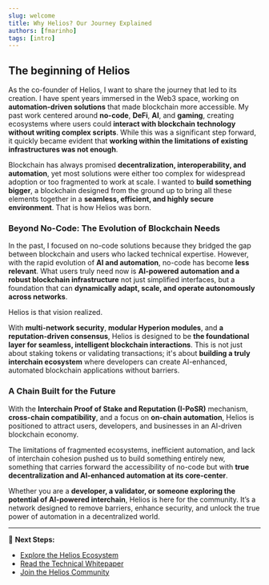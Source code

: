 ```yaml
---
slug: welcome
title: Why Helios? Our Journey Explained
authors: [fmarinho]
tags: [intro]
---
```


## The beginning of Helios

As the co-founder of Helios, I want to share the journey that led to its creation. I have spent years immersed in the Web3 space, working on **automation-driven solutions** that made blockchain more accessible. My past work centered around **no-code**, **DeFi**, **AI**, and **gaming**, creating ecosystems where users could **interact with blockchain technology without writing complex scripts**. While this was a significant step forward, it quickly became evident that **working within the limitations of existing infrastructures was not enough**.

Blockchain has always promised **decentralization, interoperability, and automation**, yet most solutions were either too complex for widespread adoption or too fragmented to work at scale. I wanted to **build something bigger**, a blockchain designed from the ground up to bring all these elements together in a **seamless, efficient, and highly secure environment**. That is how Helios was born.

### **Beyond No-Code: The Evolution of Blockchain Needs**

In the past, I focused on no-code solutions because they bridged the gap between blockchain and users who lacked technical expertise. However, with the rapid evolution of **AI and automation**, no-code has become **less relevant**. What users truly need now is **AI-powered automation and a robust blockchain infrastructure** not just simplified interfaces, but a foundation that can **dynamically adapt, scale, and operate autonomously across networks**.

Helios is that vision realized.

With **multi-network security**, **modular Hyperion modules**, and **a reputation-driven consensus**, Helios is designed to be **the foundational layer for seamless, intelligent blockchain interactions**. This is not just about staking tokens or validating transactions; it's about **building a truly interchain ecosystem** where developers can create AI-enhanced, automated blockchain applications without barriers.

### **A Chain Built for the Future**

With the **Interchain Proof of Stake and Reputation (I-PoSR)** mechanism, **cross-chain compatibility**, and a focus on **on-chain automation**, Helios is positioned to attract users, developers, and businesses in an AI-driven blockchain economy.

The limitations of fragmented ecosystems, inefficient automation, and lack of interchain cohesion pushed us to build something entirely new, something that carries forward the accessibility of no-code but with **true decentralization and AI-enhanced automation at its core-center**.

Whether you are a **developer, a validator, or someone exploring the potential of AI-powered interchain**, Helios is here for the community. It’s a network designed to remove barriers, enhance security, and unlock the true power of automation in a decentralized world.


---

🔗 **Next Steps:**
- [Explore the Helios Ecosystem](#)
- [Read the Technical Whitepaper](#)
- [Join the Helios Community](#)

